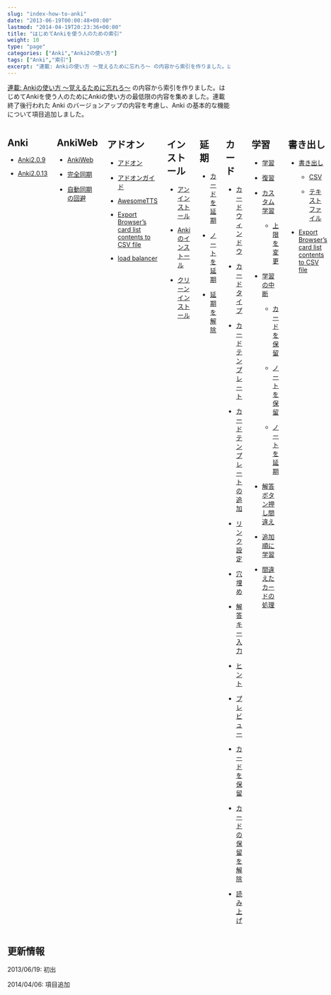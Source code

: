 ```yaml
---
slug: "index-how-to-anki"
date: "2013-06-19T00:00:48+00:00"
lastmod: "2014-04-19T20:23:36+00:00"
title: "はじめてAnkiを使う人のための索引"
weight: 10
type: "page"
categories: ["Anki","Anki2の使い方"]
tags: ["Anki","索引"]
excerpt: "連載: Ankiの使い方 〜覚えるために忘れろ〜 の内容から索引を作りました。はじめてAnkiを使う人のためにAnkiの使い方の最低限の内容を集めました。連載終了後行われた Anki のバージョンアップの内容を考慮し、Anki の基本的な機能について項目追加しました。Index of basic features in Anki for beginners, extracted from 'How to Anki' tutorial series."
---
```

<div id="preamble">
<div class="sectionbody">
<div class="paragraph"><p><a href="/how-to-anki/">連載: Ankiの使い方 〜覚えるために忘れろ〜</a> の内容から索引を作りました。はじめてAnkiを使う人のためにAnkiの使い方の最低限の内容を集めました。連載終了後行われた Anki のバージョンアップの内容を考慮し、Anki の基本的な機能について項目追加しました。</p></div>
</div>
</div>
<div class="columns">
<div class="sect1">
<h2 id="anki">Anki</h2>
<div class="sectionbody">
<div class="ulist"><ul>
<li>
<p>
<a href="/changes-in-anki209/">Anki2.0.9</a>
</p>
</li>
<li>
<p>
<a href="/changes-in-anki2013/">Anki2.0.13</a>
</p>
</li>
</ul></div>
</div>
</div>
<div class="sect1">
<h2 id="ankiweb">AnkiWeb</h2>
<div class="sectionbody">
<div class="ulist"><ul>
<li>
<p>
<a href="/how-to-share-anki-decks/">AnkiWeb</a>
</p>
</li>
<li>
<p>
<a href="/changes-in-anki209/">完全同期</a>
</p>
</li>
<li>
<p>
<a href="/anki-tips/">自動同期の回避</a>
</p>
</li>
</ul></div>
</div>
</div>
<div class="sect1">
<h2 id="アドオン">アドオン</h2>
<div class="sectionbody">
<div class="ulist"><ul>
<li>
<p>
<a href="/how-to-use-shared-resources/">アドオン</a>
</p>
</li>
<li>
<p>
<a href="/how-to-use-shared-resources/">アドオンガイド</a>
</p>
</li>
<li>
<p>
<a href="/how-to-edit-cards/">AwesomeTTS</a>
</p>
</li>
<li>
<p>
<a href="/how-to-share-anki-decks/">Export Browser’s card list contents to CSV file</a>
</p>
</li>
<li>
<p>
<a href="/reduce-anki-backlog-with-stats/">load balancer</a>
</p>
</li>
</ul></div>
</div>
</div>
<div class="sect1">
<h2 id="インストール">インストール</h2>
<div class="sectionbody">
<div class="ulist"><ul>
<li>
<p>
<a href="/install_anki/">アンインストール</a>
</p>
</li>
<li>
<p>
<a href="/install_anki/">Ankiのインストール</a>
</p>
</li>
<li>
<p>
<a href="/anki_reset/">クリーンインストール</a>
</p>
</li>
</ul></div>
</div>
</div>
<div class="sect1">
<h2 id="延期">延期</h2>
<div class="sectionbody">
<div class="ulist"><ul>
<li>
<p>
<a href="/how-to-suspend-this-card/">カードを延期</a>
</p>
</li>
<li>
<p>
<a href="/how-to-suspend-this-card/">ノートを延期</a>
</p>
</li>
<li>
<p>
<a href="/how-to-suspend-this-card/">延期を解除</a>
</p>
</li>
</ul></div>
</div>
</div>
<div class="sect1">
<h2 id="カード">カード</h2>
<div class="sectionbody">
<div class="ulist"><ul>
<li>
<p>
<a href="/how-to-edit-cards/">カードウィンドウ</a>
</p>
</li>
<li>
<p>
<a href="/cardtype/">カードタイプ</a>
</p>
</li>
<li>
<p>
<a href="/how-to-edit-cards/">カードテンプレート</a>
</p>
</li>
<li>
<p>
<a href="/how-to-edit-cards/">カードテンプレートの追加</a>
</p>
</li>
<li>
<p>
<a href="/how-to-edit-cards/">リンク設定</a>
</p>
</li>
<li>
<p>
<a href="/cloze-deletion/">穴埋め</a>
</p>
</li>
<li>
<p>
<a href="/type_answer/">解答キー入力</a>
</p>
</li>
<li>
<p>
<a href="/hint_field/">ヒント</a>
</p>
</li>
<li>
<p>
<a href="/changes-in-anki209/">プレビュー</a>
</p>
</li>
<li>
<p>
<a href="/how-to-suspend-this-card/">カードを保留</a>
</p>
</li>
<li>
<p>
<a href="/browser-overview/">カードの保留を解除</a>
</p>
</li>
<li>
<p>
<a href="/how-to-edit-cards/">読み上げ</a>
</p>
</li>
</ul></div>
</div>
</div>
<div class="sect1">
<h2 id="学習">学習</h2>
<div class="sectionbody">
<div class="ulist"><ul>
<li>
<p>
<a href="/how-to-anki/">学習</a>
</p>
</li>
<li>
<p>
<a href="/how-to-anki/">復習</a>
</p>
</li>
<li>
<p>
<a href="/how-to-customize-learning/">カスタム学習</a>
</p>
<div class="ulist"><ul>
<li>
<p>
<a href="/how-to-customize-learning/">上限を変更</a>
</p>
</li>
</ul></div>
</li>
<li>
<p>
<a href="/how-to-suspend-this-card/">学習の中断</a>
</p>
<div class="ulist"><ul>
<li>
<p>
<a href="/how-to-suspend-this-card/">カードを保留</a>
</p>
</li>
<li>
<p>
<a href="/how-to-suspend-this-card/">ノートを保留</a>
</p>
</li>
<li>
<p>
<a href="/how-to-suspend-this-card/">ノートを延期</a>
</p>
</li>
</ul></div>
</li>
<li>
<p>
<a href="/how-to-anki/">解答ボタン押し間違え</a>
</p>
</li>
<li>
<p>
<a href="/learn_in_original_sequence/">追加順に学習</a>
</p>
</li>
<li>
<p>
<a href="/browser-overview/">間違えたカードの処理</a>
</p>
</li>
</ul></div>
</div>
</div>
<div class="sect1">
<h2 id="書き出し">書き出し</h2>
<div class="sectionbody">
<div class="ulist"><ul>
<li>
<p>
<a href="/how-to-share-anki-decks/">書き出し</a>
</p>
<div class="ulist"><ul>
<li>
<p>
<a href="/how-to-share-anki-decks/">CSV</a>
</p>
</li>
<li>
<p>
<a href="/how-to-share-anki-decks/">テキストファイル</a>
</p>
</li>
</ul></div>
</li>
<li>
<p>
<a href="/how-to-share-anki-decks/">Export Browser’s card list contents to CSV file</a>
</p>
</li>
</ul></div>
</div>
</div>
<div class="sect1">
<h2 id="関連カード">関連カード</h2>
<div class="sectionbody">
<div class="ulist"><ul>
<li>
<p>
<a href="/cardtype/">関連カード</a>
</p>
</li>
</ul></div>
</div>
</div>
<div class="sect1">
<h2 id="起動">起動</h2>
<div class="sectionbody">
<div class="ulist"><ul>
<li>
<p>
<a href="/changes-in-anki209/">起動オプション</a>
</p>
</li>
</ul></div>
</div>
</div>
<div class="sect1">
<h2 id="スケジュール">スケジュール</h2>
<div class="sectionbody">
<div class="ulist"><ul>
<li>
<p>
<a href="/anki-tips/">スケジュール変更</a>
</p>
</li>
</ul></div>
</div>
</div>
<div class="sect1">
<h2 id="設定">設定</h2>
<div class="sectionbody">
<div class="ulist"><ul>
<li>
<p>
<a href="/how-to-change-lang/">言語設定</a>
</p>
</li>
</ul></div>
</div>
</div>
<div class="sect1">
<h2 id="重複">重複</h2>
<div class="sectionbody">
<div class="ulist"><ul>
<li>
<p>
<a href="/anki-tips/">重複を検索</a>
</p>
</li>
<li>
<p>
<a href="/changes-in-anki2013/">重複にタグ追加</a>
</p>
</li>
</ul></div>
</div>
</div>
<div class="sect1">
<h2 id="初期化">初期化</h2>
<div class="sectionbody">
<div class="ulist"><ul>
<li>
<p>
<a href="/anki_reset/">学習履歴の初期化</a>
</p>
</li>
<li>
<p>
<a href="/anki_reset/">環境設定の初期化</a>
</p>
</li>
<li>
<p>
<a href="/anki_reset/">復習間隔の初期化</a>
</p>
</li>
</ul></div>
</div>
</div>
<div class="sect1">
<h2 id="タイムボックス">タイムボックス</h2>
<div class="sectionbody">
<div class="ulist"><ul>
<li>
<p>
<a href="/changes-in-anki209/">タイムボックス</a>
</p>
</li>
</ul></div>
</div>
</div>
<div class="sect1">
<h2 id="ダウンロード">ダウンロード</h2>
<div class="sectionbody">
<div class="ulist"><ul>
<li>
<p>
<a href="/install_anki/">Ankiのダウンロード</a>
</p>
</li>
</ul></div>
</div>
</div>
<div class="sect1">
<h2 id="タグ">タグ</h2>
<div class="sectionbody">
<div class="ulist"><ul>
<li>
<p>
<a href="/how-to-import/">タグ</a>
</p>
</li>
<li>
<p>
<a href="/anki-tips/">未使用タグの削除</a>
</p>
</li>
</ul></div>
</div>
</div>
<div class="sect1">
<h2 id="単語帳">単語帳</h2>
<div class="sectionbody">
<div class="ulist"><ul>
<li>
<p>
<a href="/how-to-share-anki-decks/">apkg</a>
</p>
</li>
<li>
<p>
<a href="/how-to-share-anki-decks/">Anki単語帳パッケージ</a>
</p>
</li>
<li>
<p>
<a href="/how-to-use-shared-resources/">共有単語帳</a>
</p>
</li>
<li>
<p>
<a href="/how-to-share-anki-decks/">書き出し</a>
</p>
</li>
<li>
<p>
<a href="/how-to-import/">単語帳の作成</a>
</p>
</li>
<li>
<p>
<a href="/reduce-anki-backlog-with-stats/">子単語帳</a>
</p>
</li>
<li>
<p>
<a href="/how-to-customize-learning/">フィルター単語帳</a>
</p>
</li>
<li>
<p>
<a href="/how-to-import/">読み込み</a>
</p>
</li>
</ul></div>
</div>
</div>
<div class="sect1">
<h2 id="同期">同期</h2>
<div class="sectionbody">
<div class="ulist"><ul>
<li>
<p>
<a href="/changes-in-anki209/">完全同期</a>
</p>
</li>
<li>
<p>
<a href="/anki-tips/">自動同期の回避</a>
</p>
</li>
</ul></div>
</div>
</div>
<div class="sect1">
<h2 id="統計">統計</h2>
<div class="sectionbody">
<div class="ulist"><ul>
<li>
<p>
<a href="/reduce-anki-backlog-with-stats/">統計</a>
</p>
</li>
</ul></div>
</div>
</div>
<div class="sect1">
<h2 id="ノート">ノート</h2>
<div class="sectionbody">
<div class="ulist"><ul>
<li>
<p>
<a href="/how-to-import/">読み込み</a>
</p>
</li>
<li>
<p>
<a href="/how-to-anki/">ノートの登録</a>
</p>
</li>
<li>
<p>
<a href="/how-to-suspend-this-card/">ノートを削除</a>
</p>
</li>
<li>
<p>
<a href="/how-to-suspend-this-card/">ノートを保留</a>
</p>
</li>
<li>
<p>
<a href="/how-to-suspend-this-card/">ノートを延期</a>
</p>
</li>
<li>
<p>
<a href="/restore_corrupt_data/">削除したノートの修復</a>
</p>
</li>
</ul></div>
</div>
</div>
<div class="sect1">
<h2 id="ノートタイプ">ノートタイプ</h2>
<div class="sectionbody">
<div class="ulist"><ul>
<li>
<p>
<a href="/how-to-choose-notetype/">ノートタイプ</a>
</p>
</li>
<li>
<p>
<a href="/how-to-edit-cards/">ノートタイプの追加</a>
</p>
</li>
<li>
<p>
<a href="/how-to-edit-cards/">ノートタイプの変更</a>
</p>
</li>
<li>
<p>
<a href="/how-to-choose-notetype/">裏面カードを任意選択</a>
</p>
</li>
<li>
<p>
<a href="/how-to-choose-notetype/">裏面カード付き</a>
</p>
</li>
<li>
<p>
<a href="/how-to-choose-notetype/">Add Reverse</a>
</p>
</li>
</ul></div>
</div>
</div>
<div class="sect1">
<h2 id="バックアップ">バックアップ</h2>
<div class="sectionbody">
<div class="ulist"><ul>
<li>
<p>
<a href="/anki_automatic_backup/">自動バックアップ</a>
</p>
</li>
</ul></div>
</div>
</div>
<div class="sect1">
<h2 id="バックログ">バックログ</h2>
<div class="sectionbody">
<div class="ulist"><ul>
<li>
<p>
<a href="/reduce-anki-backlog-with-stats/">バックログ</a>
</p>
</li>
</ul></div>
</div>
</div>
<div class="sect1">
<h2 id="ヒント">ヒント</h2>
<div class="sectionbody">
<div class="ulist"><ul>
<li>
<p>
<a href="/hint_field/">ヒント</a>
</p>
</li>
</ul></div>
</div>
</div>
<div class="sect1">
<h2 id="ブラウザー">ブラウザー</h2>
<div class="sectionbody">
<div class="ulist"><ul>
<li>
<p>
<a href="/browser-overview/">ブラウザー</a>
</p>
</li>
<li>
<p>
<a href="/changes-in-anki209/">プレビュー</a>
</p>
</li>
<li>
<p>
<a href="/browser-overview/">検索条件</a>
</p>
</li>
<li>
<p>
<a href="/browser-overview/">表示項目の変更</a>
</p>
</li>
</ul></div>
</div>
</div>
<div class="sect1">
<h2 id="プロファイル">プロファイル</h2>
<div class="sectionbody">
<div class="ulist"><ul>
<li>
<p>
<a href="/changes-in-anki209/">プロファイル表示</a>
</p>
</li>
</ul></div>
</div>
</div>
<div class="sect1">
<h2 id="無駄なカード">無駄なカード</h2>
<div class="sectionbody">
<div class="ulist"><ul>
<li>
<p>
<a href="/management_of_leeches/">無駄なカード</a>
</p>
</li>
</ul></div>
</div>
</div>
<div class="sect1">
<h2 id="メディア">メディア</h2>
<div class="sectionbody">
<div class="ulist"><ul>
<li>
<p>
<a href="/how-to-anki/">メディアの登録</a>
</p>
</li>
<li>
<p>
<a href="/bulk-import-media-files-into-anki/">メディアの一括登録</a>
</p>
</li>
<li>
<p>
<a href="/how-to-anki/">動画</a>
</p>
</li>
<li>
<p>
<a href="/how-to-anki/">画像</a>
</p>
</li>
<li>
<p>
<a href="/how-to-anki/">音声</a>
</p>
<div class="ulist"><ul>
<li>
<p>
<a href="/how-to-anki/">音声の再生</a>
</p>
</li>
</ul></div>
</li>
<li>
<p>
<a href="/how-to-edit-cards/">読み上げ</a>
</p>
<div class="ulist"><ul>
<li>
<p>
<a href="/how-to-edit-cards/">AwesomeTTS</a>
</p>
</li>
</ul></div>
</li>
</ul></div>
</div>
</div>
<div class="sect1">
<h2 id="メンテナンス">メンテナンス</h2>
<div class="sectionbody">
<div class="ulist"><ul>
<li>
<p>
<a href="/anki_automatic_backup/">自動バックアップ</a>
</p>
</li>
<li>
<p>
<a href="/restore_corrupt_data/">データ修復</a>
</p>
</li>
</ul></div>
</div>
</div>
<div class="sect1">
<h2 id="読み込み">読み込み</h2>
<div class="sectionbody">
<div class="ulist"><ul>
<li>
<p>
<a href="/how-to-import/">読み込み</a>
</p>
<div class="ulist"><ul>
<li>
<p>
<a href="/how-to-import/">タグ</a>
</p>
</li>
<li>
<p>
<a href="/how-to-import/">CSV</a>
</p>
</li>
<li>
<p>
<a href="/how-to-import/">テキストファイル</a>
</p>
</li>
</ul></div>
</li>
</ul></div>
</div>
</div>
<div class="sect1">
<h2 id="リセット">リセット</h2>
<div class="sectionbody">
<div class="ulist"><ul>
<li>
<p>
<a href="/anki_reset/">リセット</a>
</p>
</li>
</ul></div>
</div>
</div>
</div>
<div class="sect1">
<h2 id="更新情報">更新情報</h2>
<div class="sectionbody">
<div class="paragraph"><p>2013/06/19: 初出</p></div>
<div class="paragraph"><p>2014/04/06: 項目追加</p></div>
</div>
</div>

